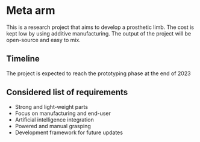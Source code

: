 # Meta arm
This is a research project that aims to develop a prosthetic limb. The cost is kept low by using additive manufacturing. The output of the project will be open-source and easy to mix.
## Timeline
The project is expected to reach the prototyping phase at the end of 2023
## Considered list of requirements
<ul>
<li>Strong and light-weight parts</li>
<li>Focus on manufacturing and end-user</li>
<li>Artificial intelligence integration</li>
<li>Powered and manual grasping</li>
<li>Development framework for future updates</li>
</ul>
